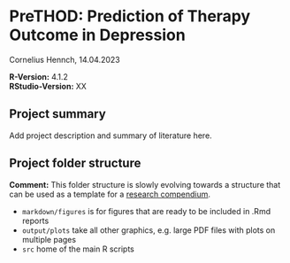 # PreTHOD: Prediction of Therapy Outcome in Depression

Cornelius Hennch, 14.04.2023

**R-Version:** 4.1.2  
**RStudio-Version:** XX

## Project summary

Add project description and summary of literature here.


## Project folder structure

**Comment:** This folder structure is slowly evolving towards a
structure that can be used as a template for a [research
compendium](https://the-turing-way.netlify.app/reproducible-research/compendia.html?highlight=compendium "Research Compendia (The Turing way)").

-   `markdown/figures` is for figures that are ready to be included in
    .Rmd reports
-   `output/plots` take all other graphics, e.g. large PDF files with
     plots on multiple pages
-   `src` home of the main R scripts


